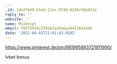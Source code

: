 ```yaml
---
_id: 1da3f0d0-b1ab-11ec-874d-0326c96b431a
reply_to: ''
website: ''
name: MixUnipt
email: f8575016c3391b2a3da6aa94538a24d6
date: '2022-04-01T11:01:43.928Z'
---
```

https://www.pinterest.de/pin/981995893721911990/ 
 
lvbet bonus
